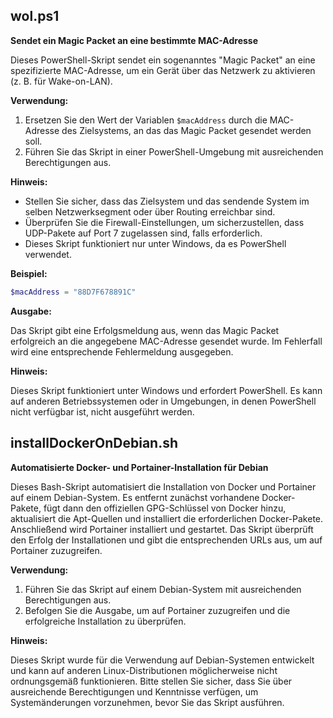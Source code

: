 ## wol.ps1
**Sendet ein Magic Packet an eine bestimmte MAC-Adresse**

Dieses PowerShell-Skript sendet ein sogenanntes "Magic Packet" an eine spezifizierte MAC-Adresse, um ein Gerät über das Netzwerk zu aktivieren (z. B. für Wake-on-LAN).

**Verwendung:**

1. Ersetzen Sie den Wert der Variablen `$macAddress` durch die MAC-Adresse des Zielsystems, an das das Magic Packet gesendet werden soll.
2. Führen Sie das Skript in einer PowerShell-Umgebung mit ausreichenden Berechtigungen aus.

**Hinweis:**

- Stellen Sie sicher, dass das Zielsystem und das sendende System im selben Netzwerksegment oder über Routing erreichbar sind.
- Überprüfen Sie die Firewall-Einstellungen, um sicherzustellen, dass UDP-Pakete auf Port 7 zugelassen sind, falls erforderlich.
- Dieses Skript funktioniert nur unter Windows, da es PowerShell verwendet.

**Beispiel:**

```powershell
$macAddress = "88D7F678891C"
```

**Ausgabe:**

Das Skript gibt eine Erfolgsmeldung aus, wenn das Magic Packet erfolgreich an die angegebene MAC-Adresse gesendet wurde. Im Fehlerfall wird eine entsprechende Fehlermeldung ausgegeben.

**Hinweis:**

Dieses Skript funktioniert unter Windows und erfordert PowerShell. Es kann auf anderen Betriebssystemen oder in Umgebungen, in denen PowerShell nicht verfügbar ist, nicht ausgeführt werden.


##  installDockerOnDebian.sh
**Automatisierte Docker- und Portainer-Installation für Debian**

Dieses Bash-Skript automatisiert die Installation von Docker und Portainer auf einem Debian-System. Es entfernt zunächst vorhandene Docker-Pakete, fügt dann den offiziellen GPG-Schlüssel von Docker hinzu, aktualisiert die Apt-Quellen und installiert die erforderlichen Docker-Pakete. Anschließend wird Portainer installiert und gestartet. Das Skript überprüft den Erfolg der Installationen und gibt die entsprechenden URLs aus, um auf Portainer zuzugreifen.

**Verwendung:**

1. Führen Sie das Skript auf einem Debian-System mit ausreichenden Berechtigungen aus.
2. Befolgen Sie die Ausgabe, um auf Portainer zuzugreifen und die erfolgreiche Installation zu überprüfen.

**Hinweis:**

Dieses Skript wurde für die Verwendung auf Debian-Systemen entwickelt und kann auf anderen Linux-Distributionen möglicherweise nicht ordnungsgemäß funktionieren. Bitte stellen Sie sicher, dass Sie über ausreichende Berechtigungen und Kenntnisse verfügen, um Systemänderungen vorzunehmen, bevor Sie das Skript ausführen.
